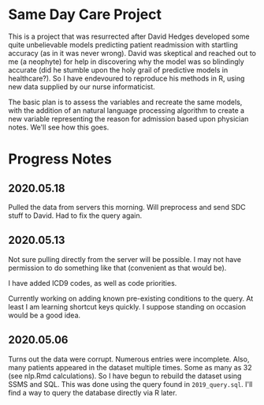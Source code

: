 # Same Day Care Project

This is a project that was resurrected after David Hedges developed some quite unbelievable models predicting patient readmission with startling accuracy (as in it was never wrong). David was skeptical and reached out to me (a neophyte) for help in discovering why the model was so blindingly accurate (did he stumble upon the holy grail of predictive models in healthcare?). So I have endevoured to reproduce his methods in R, using new data supplied by our nurse informaticist.

The basic plan is to assess the variables and recreate the same models, with the addition of an natural language processing algorithm to create a new variable representing the reason for admission based upon physician notes. We'll see how this goes.

# Progress Notes

## 2020.05.18

Pulled the data from servers this morning. Will preprocess and send SDC stuff to David. Had to fix the query again.

## 2020.05.13

Not sure pulling directly from the server will be possible. I may not have permission to do something like that (convenient as that would be).

I have added ICD9 codes, as well as code priorities.

Currently working on adding known pre-existing conditions to the query. At least I am learning shortcut keys quickly. I suppose standing on occasion would be a good idea.

## 2020.05.06

Turns out the data were corrupt. Numerous entries were incomplete. Also, many patients appeared in the dataset multiple times. Some as many as 32 (see nlp.Rmd calculations). So I have begun to rebuild the dataset using SSMS and SQL. This was done using the query found in `2019_query.sql`. I'll find a way to query the database directly via R later.